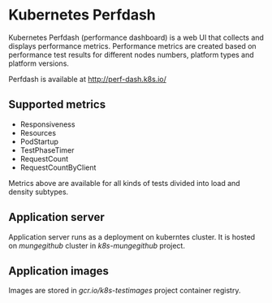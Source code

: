 ﻿# Kubernetes Perfdash

Kubernetes Perfdash (performance dashboard) is a web UI that collects and displays performance metrics. Performance metrics are created based on performance test results for different nodes numbers, platform types and platform versions.

Perfdash is available at http://perf-dash.k8s.io/

## Supported metrics

* Responsiveness
* Resources
* PodStartup
* TestPhaseTimer
* RequestCount
* RequestCountByClient

Metrics above are available for all kinds of tests divided into load and density subtypes.

## Application server
Application server runs as a deployment on kuberntes cluster. It is hosted on *mungegithub* cluster in *k8s-mungegithub* project.

## Application images
Images are stored in *gcr.io/k8s-testimages* project container registry.
